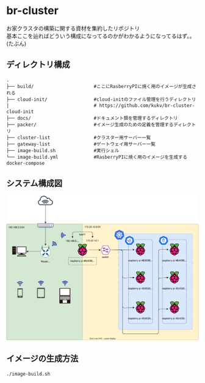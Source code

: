 # br-cluster

お家クラスタの構築に関する資材を集約したリポジトリ  
基本ここを辿ればどういう構成になってるのかがわかるようになってるはず。。(たぶん)

## ディレクトリ構成
```
.
├── build/                      #ここにRasberryPIに焼く用のイメージが生成される
├── cloud-init/                 #cloud-initのファイル管理を行うディレクトリ
|                               # https://github.com/kukv/br-cluster-cloud-init
├── docs/                       #ドキュメント類を管理するディレクトリ
├── packer/                     #イメージ生成のための定義を管理するディレクトリ
├── cluster-list                #クラスター用サーバー一覧
├── gateway-list                #ゲートウェイ用サーバー一覧
├── image-build.sh              #実行シェル
└── image-build.yml             #RasberryPIに焼く用のイメージを生成するdocker-compose
```

## システム構成図

![システム構成図](docs/diagrams/system-configuration.svg)

## イメージの生成方法

```
./image-build.sh
```
